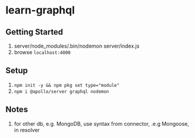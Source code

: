 # learn-graphql

## Getting Started

1. server/node_modules/.bin/nodemon server/index.js
1. browse `localhost:4000`

## Setup

1. `npm init -y && npm pkg set type="module"`
1. `npm i @apollo/server graphql nodemon`

## Notes

1. for other db, e.g. MongoDB, use syntax from connector, .e.g Mongoose, in resolver
